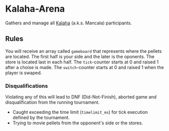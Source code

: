 # Kalaha-Arena
Gathers and manage all [Kalaha](https://en.wikipedia.org/wiki/Kalah) (a.k.s. Mancala) participants.

## Rules
You will receive an array called `gameboard` that represents where the pellets are located. The first half is your side and the later is the oponents. The store is located last in each half.
The `tick`-counter starts at 0 and raised 1 after a choise is made.
The `switch`-counter starts at 0 and raised 1 when the player is swaped.

### Disqualifications
Violating any of this will lead to DNF (Did-Not-Finish), aborted game and disqualification from the running tournament.
- Caught exceeding the time limit (`timelimit_ms`) for tick execution defined by the tournament.
- Trying to movie pellets from the opponent's side or the stores.
